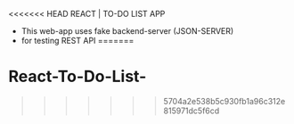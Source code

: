 <<<<<<< HEAD
REACT | TO-DO LIST APP



- This web-app uses fake backend-server (JSON-SERVER)
- for testing REST API
=======
# React-To-Do-List-
>>>>>>> 5704a2e538b5c930fb1a96c312e815971dc5f6cd
